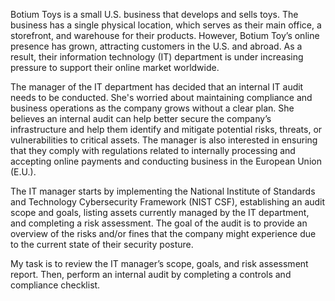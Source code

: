Botium Toys is a small U.S. business that develops and sells toys.
 The business has a single physical location, which serves as their main office, 
 a storefront, and warehouse for their products. However, Botium Toy’s online presence has grown, 
 attracting customers in the U.S. and abroad. As a result, 
 their information technology (IT) department is under increasing pressure to support their online market worldwide. 

The manager of the IT department has decided that an internal IT audit needs to be conducted. 
She's worried about maintaining compliance and business operations as the company grows without a clear plan. 
She believes an internal audit can help better secure the company’s infrastructure and help them identify and mitigate potential risks, threats, or vulnerabilities to critical assets. 
The manager is also interested in ensuring that they comply with regulations related to internally processing and accepting online payments and conducting business in the European Union (E.U.).   

The IT manager starts by implementing the National Institute of Standards and Technology Cybersecurity Framework (NIST CSF), establishing an audit scope and goals, listing assets currently managed by the IT department, and completing a risk assessment. The goal of the audit is to provide an overview of the risks and/or fines that the company might experience due to the current state of their security posture.

My task is to review the IT manager’s scope, goals, and risk assessment report. Then, perform an internal audit by completing a controls and compliance checklist. 
